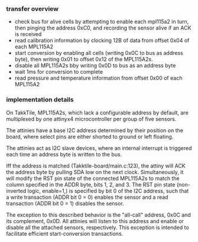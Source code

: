 ### transfer overview

* check bus for alive cells by attempting to enable each mpl115a2 in turn, then pinging the address 0xC0, and recording the sensor alive if an ACK is received
* read calibration information by clocking 12B of data from offset 0x04 of each MPL115A2
* start conversion by enabling all cells (writing 0x0C to bus as address byte), then writing 0x01 to offset 0x12 of the MPL115A2s.
* disable all MPL115A2s bby writing 0x0D to bus as an address byte
* wait 1ms for conversion to complete
* read pressure and temperature information from offset 0x00 of each MPL115A2

### implementation details

On TakkTile, MPL115A2s, which lack a configurable address by default, are multiplexed by one attinyx4 microcontroller per group of five sensors.

The attinies have a base I2C address determined by their position on the board, where select pins are either shorted to ground or left floating.

The attinies act as I2C slave devices, where an internal interrupt is triggered each time an address byte is written to the bus.

Iff the address is matched (Takktile-board/main.c:123), the attiny will ACK the address byte by pulling SDA low on the next clock. 
Simultaneously, it will modify the RST pin state of the connected MPL115A2s to match the column specified in the ADDR byte, bits 1, 2, and 3. 
The RST pin state (non-inverted logic, enable=1,) is specified by bit 0 of the I2C address, such that a write transaction (ADDR bit 0 = 0) enables the sensor and a read transaction (ADDR bit 0 = 1) disables the sensor.

The exception to this described behavior is the "all-call" address, 0x0C and its complement, 0x0D. 
All attinies will listen to this address and enable or disable all the attached sensors, respectively.
This exception is intended to facilitate efficient start-conversion transactions. 
